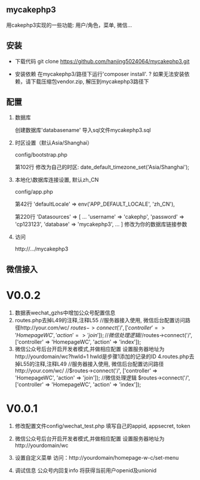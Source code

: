 ## mycakephp3

   用cakephp3实现的一些功能: 用户/角色，菜单, 微信...

## 安装

- 下载代码
   git clone https://github.com/hanjing5024064/mycakephp3.git
  
- 安装依赖
   在mycakephp3/路径下运行'composer install'.
   ? 如果无法安装依赖，请下载压缩包vendor.zip, 解压到mycakephp3路径下
 
## 配置

1. 数据库

   创建数据库'databasename'
   导入sql文件mycakephp3.sql

2. 时区设置（默认Asia/Shanghai）

   config/bootstrap.php

   第102行 修改为自己的时区:
   date_default_timezone_set('Asia/Shanghai');

3. 本地化\数据库连接设置, 默认zh_CN

   config/app.php

   第42行
   'defaultLocale' => env('APP_DEFAULT_LOCALE', 'zh_CN'),

   第220行
   'Datasources' => [
      ...
      'username' => 'cakephp',
      'password' => 'cp123123',
      'database' => 'mycakephp3',
      ...
   ]
   修改为你的数据库链接参数

4. 访问

   http://.../mycakephp3

## 微信接入

# V0.0.2
1. 数据表wechat_gzhs中增加公众号配置信息
2. routes.php去掉L49的注释,注释L55
   //服务器接入使用, 微信后台配置访问路径http://your.com/wc/
   $routes->connect('/', ['controller' => 'HomepageWC', 'action' => 'join']);
   //微信处理逻辑
   //$routes->connect('/', ['controller' => 'HomepageWC', 'action' => 'index']);
3. 微信公众号后台开启开发者模式,并做相应配置
   设置服务器地址为http://yourdomain/wc?hwId=1
   hwId是步骤1添加的记录的ID
4.routes.php去掉L55的注释,注释L49
   //服务器接入使用, 微信后台配置访问路径http://your.com/wc/
   //$routes->connect('/', ['controller' => 'HomepageWC', 'action' => 'join']);
   //微信处理逻辑
   $routes->connect('/', ['controller' => 'HomepageWC', 'action' => 'index']);

# V0.0.1
1. 修改配置文件config/wechat_test.php
    填写自己的appid, appsecret, token
2. 微信公众号后台开启开发者模式,并做相应配置
    设置服务器地址为http://yourdomain/wc
3. 设置自定义菜单
    访问：http://yourdomain/homepage-w-c/set-menu

4. 调试信息
    公众号内回复info
    将获得当前用户openid及unionid
